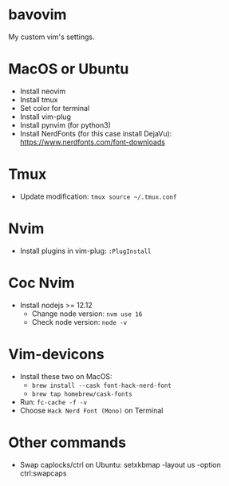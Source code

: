 # bavovim
My custom vim's settings.

# MacOS or Ubuntu
- Install neovim
- Install tmux
- Set color for terminal
- Install vim-plug
- Install pynvim (for python3)
- Install NerdFonts (for this case install DejaVu): https://www.nerdfonts.com/font-downloads

# Tmux
- Update modification: `tmux source ~/.tmux.conf`

# Nvim
- Install plugins in vim-plug: `:PlugInstall`

# Coc Nvim
- Install nodejs >= 12.12
  + Change node version: `nvm use 16`
  + Check node version: `node -v`

# Vim-devicons
- Install these two on MacOS:
  + `brew install --cask font-hack-nerd-font` 
  + `brew tap homebrew/cask-fonts`
- Run: `fc-cache -f -v`
- Choose `Hack Nerd Font (Mono)` on Terminal

# Other commands
- Swap caplocks/ctrl on Ubuntu: setxkbmap -layout us -option ctrl:swapcaps
